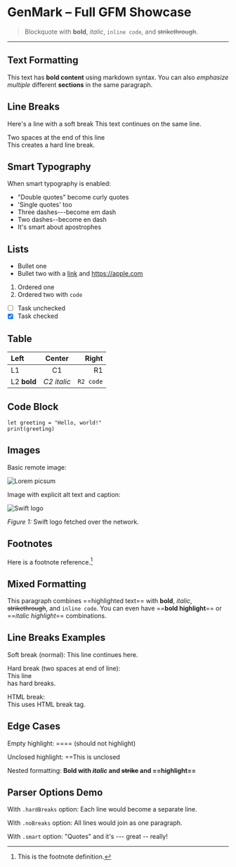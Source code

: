 # GenMark – Full GFM Showcase

> Blockquote with **bold**, _italic_, `inline code`, and ~~strikethrough~~.

---

## Text Formatting

This text has **bold content** using markdown syntax. You can also *emphasize multiple* different **sections** in the same paragraph.

## Line Breaks

Here's a line with a soft break
This text continues on the same line.

Two spaces at the end of this line  
This creates a hard line break.

## Smart Typography

When smart typography is enabled:
- "Double quotes" become curly quotes
- 'Single quotes' too
- Three dashes---become em dash
- Two dashes--become en dash
- It's smart about apostrophes

## Lists

- Bullet one
- Bullet two with a [link](https://example.com) and <https://apple.com>

1. Ordered one
2. Ordered two with `code`

- [ ] Task unchecked
- [x] Task checked

## Table

| Left | Center | Right |
|:-----|:------:|------:|
| L1   |  C1    |   R1  |
| L2 **bold** | _C2 italic_ | `R2 code` |

## Code Block

```
let greeting = "Hello, world!"
print(greeting)
```

## Images

Basic remote image:

![Lorem picsum](https://picsum.photos/200/300)

Image with explicit alt text and caption:

![Swift logo](https://upload.wikimedia.org/wikipedia/commons/thumb/9/9d/Swift_logo.svg/512px-Swift_logo.svg.png)

_Figure 1:_ Swift logo fetched over the network.

## Footnotes

Here is a footnote reference.[^1]

[^1]: This is the footnote definition.

## Mixed Formatting

This paragraph combines ==highlighted text== with **bold**, _italic_, ~~strikethrough~~, and `inline code`. You can even have ==**bold highlight**== or ==_italic highlight_== combinations.

## Line Breaks Examples

Soft break (normal):
This line
continues here.

Hard break (two spaces at end of line):  
This line  
has hard breaks.

HTML break:<br>
This uses HTML break tag.

## Edge Cases

Empty highlight: ==== (should not highlight)

Unclosed highlight: ==This is unclosed

Nested formatting: **Bold with _italic_ and ~~strike~~ and ==highlight==**

## Parser Options Demo

With `.hardBreaks` option:
Each line
would become
a separate line.

With `.noBreaks` option:
All lines
would join
as one paragraph.

With `.smart` option:
"Quotes" and it's --- great -- really!
